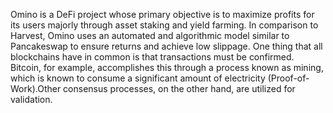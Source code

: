Omino is a DeFi project whose primary objective is to maximize profits for its users majorly through asset staking and yield farming. In comparison to Harvest, Omino uses an automated and algorithmic model similar to Pancakeswap to ensure returns and achieve low slippage. One thing that all blockchains have in common is that transactions must be confirmed. Bitcoin, for example, accomplishes this through a process known as mining, which is known to consume a significant amount of electricity (Proof-of-Work).Other consensus processes, on the other hand, are utilized for validation.
